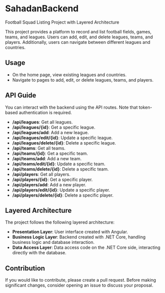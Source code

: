 # SahadanBackend
Football Squad Listing Project with Layered Architecture

This project provides a platform to record and list football fields, games, teams, and leagues. Users can add, edit, and delete leagues, teams, and players. Additionally, users can navigate between different leagues and countries.

## Usage
- On the home page, view existing leagues and countries.
- Navigate to pages to add, edit, or delete leagues, teams, and players.

## API Guide
You can interact with the backend using the API routes. Note that token-based authentication is required.

- **/api/leagues**: Get all leagues.
- **/api/leagues/{id}**: Get a specific league.
- **/api/leagues/add**: Add a new league.
- **/api/leagues/edit/{id}**: Update a specific league.
- **/api/leagues/delete/{id}**: Delete a specific league.
- **/api/teams**: Get all teams.
- **/api/teams/{id}**: Get a specific team.
- **/api/teams/add**: Add a new team.
- **/api/teams/edit/{id}**: Update a specific team.
- **/api/teams/delete/{id}**: Delete a specific team.
- **/api/players**: Get all players.
- **/api/players/{id}**: Get a specific player.
- **/api/players/add**: Add a new player.
- **/api/players/edit/{id}**: Update a specific player.
- **/api/players/delete/{id}**: Delete a specific player.

## Layered Architecture
The project follows the following layered architecture:

- **Presentation Layer**: User interface created with Angular.
- **Business Logic Layer**: Backend created with .NET Core, handling business logic and database interaction.
- **Data Access Layer**: Data access code on the .NET Core side, interacting directly with the database.

## Contribution
If you would like to contribute, please create a pull request. Before making significant changes, consider opening an issue to discuss your proposal.
